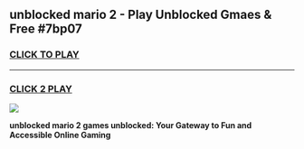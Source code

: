
## unblocked mario 2 - Play Unblocked Gmaes & Free #7bp07
<h3>
<a href="https://news.freeplayer.one?title=unblocked_mario_2&ref=24F">CLICK TO PLAY</a></h3>
<hr>

<h3>
<a href="https://news.freeplayer.one?title=unblocked_mario_2&ref=24F">CLICK 2 PLAY</a>
  
</h3>

<a href="https://news.freeplayer.one?title=unblocked_mario_2&ref=24F/"><img src="https://clearcache.store/games.png"></a>


**unblocked mario 2 games unblocked: Your Gateway to Fun and Accessible Online Gaming**
